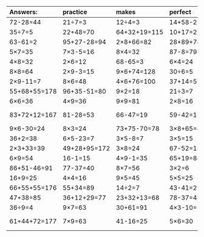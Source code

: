 | Answers: | practice | makes | perfect | ! |
| :--- | :--- | :--- | :--- | :--- |
| 72-28=44 | 21÷7=3 | 12÷4=3 | 14+58-27=45 | 9×6=54 | 
| 35÷7=5 | 22+48=70 | 64+32+19=115 | 10+17=27 | 29-4=25 | 
| 63-61=2 | 95+27-28=94 | 2×8+66=82 | 28+89+74=191 | 64-58=6 | 
| 5×7=35 | 7×3-5=16 | 8×4=32 | 87-8=79 | 10+61=71 | 
| 4×8=32 | 2×6=12 | 68-65=3 | 6×4=24 | 2×3+50=56 | 
| 8×8=64 | 2×9-3=15 | 9×6+74=128 | 30÷6=5 | 4÷2=2 | 
| 2×9-11=7 | 8×6=48 | 4×6+76=100 | 37+14=51 | 9×4=36 | 
| 55+68+55=178 | 96+35-51=80 | 9×2=18 | 21÷3=7 | 51+35=86 | 
| 6×6=36 | 4×9=36 | 9×9=81 | 2×8=16 | 8×5=40 | 
| 83+72+12=167 | 81-28=53 | 66-47=19 | 59-42=17 | 85+93-36=142 | 
| 9×6-30=24 | 8×3=24 | 73+75-70=78 | 3×8+65=89 | 43+2=45 | 
| 36+2=38 | 6×5-23=7 | 3×5-8=7 | 3×5=15 | 4×5=20 | 
| 2×3+33=39 | 49+28+95=172 | 3×8=24 | 67-52=15 | 5×2=10 | 
| 6×9=54 | 16-1=15 | 4×9-1=35 | 65+19=84 | 80-75=5 | 
| 86+51-46=91 | 77-37=40 | 8×7=56 | 3×2=6 | 9×3=27 | 
| 16+9=25 | 4×4=16 | 9×5=45 | 5×5=25 | 35÷5=7 | 
| 66+55+55=176 | 55+34=89 | 14÷2=7 | 43-41=2 | 12÷6=2 | 
| 47+38=85 | 36+12+29=77 | 23+32+13=68 | 78-37=41 | 45+2=47 | 
| 36÷9=4 | 9×7=63 | 30+61=91 | 4×3-10=2 | 5×9+59=104 | 
| 61+44+72=177 | 7×9=63 | 41-16=25 | 5×6=30 | 70+68-54=84 | 
